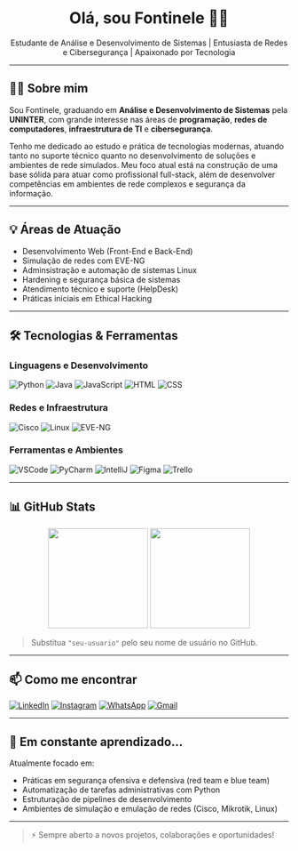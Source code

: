 <h1 align="center">Olá, sou Fontinele 👨‍💻</h1>
<p align="center">
  Estudante de Análise e Desenvolvimento de Sistemas | Entusiasta de Redes e Cibersegurança | Apaixonado por Tecnologia
</p>

---

## 👨‍🎓 Sobre mim

Sou Fontinele, graduando em **Análise e Desenvolvimento de Sistemas** pela **UNINTER**, com grande interesse nas áreas de **programação**, **redes de computadores**, **infraestrutura de TI** e **cibersegurança**.

Tenho me dedicado ao estudo e prática de tecnologias modernas, atuando tanto no suporte técnico quanto no desenvolvimento de soluções e ambientes de rede simulados. Meu foco atual está na construção de uma base sólida para atuar como profissional full-stack, além de desenvolver competências em ambientes de rede complexos e segurança da informação.

---

## 💡 Áreas de Atuação

- Desenvolvimento Web (Front-End e Back-End)
- Simulação de redes com EVE-NG
- Adminsistração e automação de sistemas Linux
- Hardening e segurança básica de sistemas
- Atendimento técnico e suporte (HelpDesk)
- Práticas iniciais em Ethical Hacking

---

## 🛠️ Tecnologias & Ferramentas

### Linguagens e Desenvolvimento
![Python](https://img.shields.io/badge/-Python-3776AB?style=flat&logo=python&logoColor=white)
![Java](https://img.shields.io/badge/-Java-007396?style=flat&logo=java&logoColor=white)
![JavaScript](https://img.shields.io/badge/-JavaScript-F7DF1E?style=flat&logo=javascript&logoColor=black)
![HTML](https://img.shields.io/badge/-HTML5-E34F26?style=flat&logo=html5&logoColor=white)
![CSS](https://img.shields.io/badge/-CSS3-1572B6?style=flat&logo=css3)

### Redes e Infraestrutura
![Cisco](https://img.shields.io/badge/-Cisco-1BA0D7?style=flat&logo=cisco&logoColor=white)
![Linux](https://img.shields.io/badge/-Linux-FCC624?style=flat&logo=linux&logoColor=black)
![EVE-NG](https://img.shields.io/badge/-EVE--NG-000000?style=flat)

### Ferramentas e Ambientes
![VSCode](https://img.shields.io/badge/-VSCode-007ACC?style=flat&logo=visual-studio-code&logoColor=white)
![PyCharm](https://img.shields.io/badge/-PyCharm-000000?style=flat&logo=pycharm)
![IntelliJ](https://img.shields.io/badge/-IntelliJ%20IDEA-000000?style=flat&logo=intellijidea)
![Figma](https://img.shields.io/badge/-Figma-F24E1E?style=flat&logo=figma&logoColor=white)
![Trello](https://img.shields.io/badge/-Trello-0052CC?style=flat&logo=trello&logoColor=white)

---

## 📊 GitHub Stats

<p align="center">
  <img src="https://github-readme-stats.vercel.app/api?username=seu-usuario&show_icons=true&theme=radical" height="180">
  <img src="https://github-readme-stats.vercel.app/api/top-langs/?username=seu-usuario&layout=compact&theme=radical" height="180">
</p>

> Substitua `"seu-usuario"` pelo seu nome de usuário no GitHub.

---

## 📫 Como me encontrar

[![LinkedIn](https://img.shields.io/badge/-LinkedIn-0077B5?style=for-the-badge&logo=linkedin&logoColor=white)](https://www.linkedin.com/in/filipe-fontinele-55b27b275)
[![Instagram](https://img.shields.io/badge/-Instagram-E4405F?style=for-the-badge&logo=instagram&logoColor=white)](https://www.instagram.com/fcfontinele)
[![WhatsApp](https://img.shields.io/badge/-WhatsApp-25D366?style=for-the-badge&logo=whatsapp&logoColor=white)](https://wa.me/5586995846874)
[![Gmail](https://img.shields.io/badge/-Gmail-D14836?style=for-the-badge&logo=gmail&logoColor=white)](mailto:filipe2cerqueira@gmail.com)

---

## 📘 Em constante aprendizado...

Atualmente focado em:

- Práticas em segurança ofensiva e defensiva (red team e blue team)
- Automatização de tarefas administrativas com Python
- Estruturação de pipelines de desenvolvimento
- Ambientes de simulação e emulação de redes (Cisco, Mikrotik, Linux)

---

> ⚡ Sempre aberto a novos projetos, colaborações e oportunidades!


<!--
**fontinelefc/fontinelefc** is a ✨ _special_ ✨ repository because its `README.md` (this file) appears on your GitHub profile.

Here are some ideas to get you started:

- 🔭 I’m currently working on ...
- 🌱 I’m currently learning ...
- 👯 I’m looking to collaborate on ...
- 🤔 I’m looking for help with ...
- 💬 Ask me about ...
- 📫 How to reach me: ...
- 😄 Pronouns: ...
- ⚡ Fun fact: ...
-->
